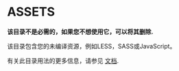 # ASSETS

**该目录不是必需的，如果您不想使用它，可以将其删除.**

该目录包含您的未编译资源，例如LESS，SASS或JavaScript。

有关此目录用法的更多信息，请参见 [文档](https://nuxtjs.org/guide/assets#webpacked).
